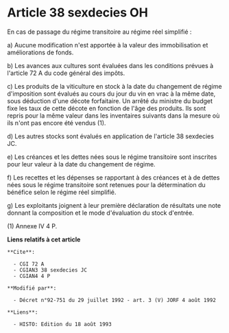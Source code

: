 # Article 38 sexdecies OH

En cas de passage du régime transitoire au régime réel simplifié :

a) Aucune modification n'est apportée à la valeur des immobilisation et améliorations de fonds.

b) Les avances aux cultures sont évaluées dans les conditions prévues à l'article 72 A du code général des impôts.

c) Les produits de la viticulture en stock à la date du changement de régime d'imposition sont évalués au cours du jour du
vin en vrac à la même date, sous déduction d'une décote forfaitaire. Un arrêté du ministre du budget fixe les taux de cette
décote en fonction de l'âge des produits. Ils sont repris pour la même valeur dans les inventaires suivants dans la mesure où
ils n'ont pas encore été vendus (1).

d) Les autres stocks sont évalués en application de l'article 38 sexdecies JC.

e) Les créances et les dettes nées sous le régime transitoire sont inscrites pour leur valeur à la date du changement de
régime.

f) Les recettes et les dépenses se rapportant à des créances et à de dettes nées sous le régime transitoire sont retenues
pour la détermination du bénéfice selon le régime réel simplifié.

g) Les exploitants joignent à leur première déclaration de résultats une note donnant la composition et le mode d'évaluation
du stock d'entrée.

(1) Annexe IV 4 P.

**Liens relatifs à cet article**

	**Cite**:

	  - CGI 72 A
	  - CGIAN3 38 sexdecies JC
	  - CGIAN4 4 P

	**Modifié par**:

	  - Décret n°92-751 du 29 juillet 1992 - art. 3 (V) JORF 4 août 1992

	**Liens**:

	  - HISTO: Edition du 18 août 1993
